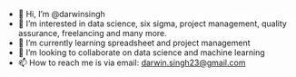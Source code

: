 - 👋 Hi, I’m @darwinsingh
- 👀 I’m interested in data science, six sigma, project management, quality assurance, freelancing and many more.
- 🌱 I’m currently learning spreadsheet and project management
- 💞️ I’m looking to collaborate on data science and machine learning
- 📫 How to reach me is via email: darwin.singh23@gmail.com

<!---
darwinsingh/darwinsingh is a ✨ special ✨ repository because its `README.md` (this file) appears on your GitHub profile.
You can click the Preview link to take a look at your changes.
--->
